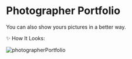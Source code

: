 # Photographer Portfolio

You can also show yours pictures in a better way.

✨ How It Looks:

![photographerPortfolio](https://github.com/mxdxt09/Photographer-Portfolio/assets/83859258/e39eca44-1541-43af-ac1b-ae1c637cb260)
